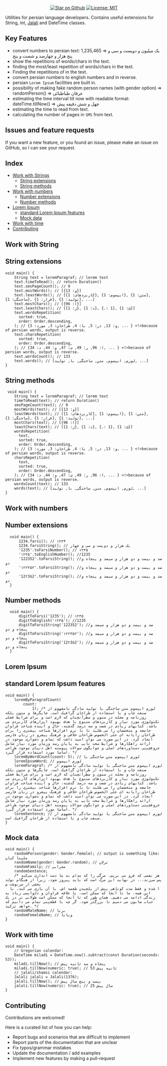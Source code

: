 <p align="center">
<a href="https://github.com/abbashosseini76/persian_needs"><img src="https://img.shields.io/github/stars/abbashosseini76/persian_needs.svg?style=flat&logo=github&colorB=deeppink&label=stars" alt="Star on Github"></a>
<a href="https://opensource.org/licenses/MIT"><img src="https://img.shields.io/badge/license-MIT-purple.svg" alt="License: MIT"></a>

Utilities for persian language developers. Contains useful extensions for String, int, [Jalali](https://pub.dev/packages/shamsi_date) and DateTime classes.


## Key Features 

* convert numbers to persian text: 1,235,465 => یک میلیون و دویست و سی و پنج هزار و چهارصد و شصت و پنج
* show the repetitions of words/chars in the text. 
* finding the most/least repetition of words/chars in the text.
* Finding the repetitions of  in the text.
* convert persian numbers to english numbers and in reverse.
* persian `Lorem Ipsum` facilities are built in.
* possibility of making fake random person names (with gender option) => randomPerson() => عرفان طباطبائی
* estimating the time interval till now with readable format: dateTime.tillNow() => چهل و شش دقیقه پیش
* estimating the time to read from text.
* calculating the number of pages in `SMS` from text.

## Issues and feature requests


If you want a new feature, or you found an issue, please make an issue on GitHub, so I can see your request.

## Index
- [Work with Strings](#work-with-string)
  - [String extensions](#string-extensions)
  - [String methods](#string-methods)
- [Work with numbers](#work-with-numbers)
   - [Number extensions](#number-extensions)
   - [Number methods](#number-methods)
- [Lorem Ipsum](#lorem-ipsum)
  - [standard Lorem Ipsum features](#standard-lorem-ipsum-features)
  - [Mock data](#mock-data)
- [Work with time](#work-with-time)
- [Contributing](#contributing)

## Work with String
## String extensions
```
void main() {
    String text = loremParagraf; // lorem text
    text.timeToRead(); // return Duration()
    text.smsPageCount(); // 9
    text.mostWords(); // [{و: 13}]
    text.leastWords(); // [{کاربردهای: 1}, {ایپسوم: 1}, {متن: 1}, {ساختگی: 1}, {قرار: 1}, {تولید: 1}, ...]
    text.mostChars(); // [{ا: 96}]
    text.leastChars(); // [{ژ: 1}, {ذ: 1}, {،: 1}, {ئ: 1}]
    text.wordsRepetition(
      sorted: true,
      order: Order.descending,
    ); // {و: 13, در: 5, با: 4, طراحان: 3, مورد: 3, ... } <!>because of persian words, output is reverse.
    text.charsRepetition(
      sorted: true,
      order: Order.descending,
    ); // {ا: 96, ر: 49, ی: 47, و: 44, د: 34, ... } <!>because of persian words, output is reverse.
    text.wordsCount(); // 133
    text.words(); // [لورم, ایپسوم, متن, ساختگی, با, تولید, ...]
}
```
## String methods
```
 void main() {
    String text = loremParagraf; // lorem text
    timeToRead(text); // return Duration()
    smsPageCount(text); // 9
    mostWords(text); // [{و: 13}]
    leastWords(text); // [{کاربردهای: 1}, {ایپسوم: 1}, {متن: 1}, {ساختگی: 1}, {قرار: 1}, {تولید: 1}, ...]
    mostChars(text); // [{ا: 96}]
    leastChars(text); // [{ژ: 1}, {ذ: 1}, {،: 1}, {ئ: 1}]
    wordsRepetition(
      text,
      sorted: true,
      order: Order.descending,
    ); // {و: 13, در: 5, با: 4, طراحان: 3, مورد: 3, ... } <!>because of persian words, output is reverse.
    charsRepetition(
      text,
      sorted: true,
      order: Order.descending,
    ); // {ا: 96, ر: 49, ی: 47, و: 44, د: 34, ... } <!>because of persian words, output is reverse.
    wordsCount(text); // 133
    words(text); // [لورم, ایپسوم, متن, ساختگی, با, تولید, ...]
}
```  
## Work with numbers
## Number extensions  
```
  void main() {
      1234.farsi(); // ١۲۳۴
      1234.farsiString(); // یک هزار و دویست و سی و چهار
      '1235'.toFarsiNumber(); // ١۲۳۵
      '١۲۳۵'.toEnglishNumber(); //1235
      '122352'.toFarsiString(); //صد و بیست و دو هزار و سیصد و پنجاه و دو
      '١۲۲۳۵۲'.toFarsiString(); //صد و بیست و دو هزار و سیصد و پنجاه و دو
      '12۲3۵2'.toFarsiString(); //صد و بیست و دو هزار و سیصد و پنجاه و دو
  }
```
## Number methods
```
  void main() {
      digitToFarsi('1235'); // ١۲۳۵
      digitToEnglish('١۲۳۵'); //1235
      digitToFarsiString('122352'); //صد و بیست و دو هزار و سیصد و پنجاه و دو
      digitToFarsiString('١۲۲۳۵۲'); //صد و بیست و دو هزار و سیصد و پنجاه و دو
      digitToFarsiString('12۲3۵2'); //صد و بیست و دو هزار و سیصد و پنجاه و دو
  }
```  
## Lorem Ipsum
## standard Lorem Ipsum features
```
void main() {
    loremByParagrafCount(
        count:
            1); /* لورم ایپسوم متن ساختگی با تولید سادگی نامفهوم از صنعت چاپ و با استفاده از طراحان گرافیک است. چاپگرها و متون بلکه روزنامه و مجله در ستون و سطرآنچنان که لازم است و برای شرایط فعلی تکنولوژی مورد نیاز و کاربردهای متنوع با هدف بهبود ابزارهای کاربردی می باشد. کتابهای زیادی در شصت و سه درصد گذشته، حال و آینده شناخت فراوان جامعه و متخصصان را می طلبد تا با نرم افزارها شناخت بیشتری را برای طراحان رایانه ای علی الخصوص طراحان خلاقی و فرهنگ پیشرو در زبان فارسی ایجاد کرد. در این صورت می توان امید داشت که تمام و دشواری موجود در ارائه راهکارها و شرایط سخت تایپ به پایان رسد وزمان مورد نیاز شامل حروفچینی دستاوردهای اصلی و جوابگوی سوالات پیوسته اهل دنیای موجود طراحی اساسا مورد استفاده قرار گیرد. */
    loremByWordCount(count: 5); // لورم ایپسوم متن ساختگی با
    loremIpsumWord; // لورم ایپسوم
    loremParagraf; /* لورم ایپسوم متن ساختگی با تولید سادگی نامفهوم از صنعت چاپ و با استفاده از طراحان گرافیک است. چاپگرها و متون بلکه روزنامه و مجله در ستون و سطرآنچنان که لازم است و برای شرایط فعلی تکنولوژی مورد نیاز و کاربردهای متنوع با هدف بهبود ابزارهای کاربردی می باشد. کتابهای زیادی در شصت و سه درصد گذشته، حال و آینده شناخت فراوان جامعه و متخصصان را می طلبد تا با نرم افزارها شناخت بیشتری را برای طراحان رایانه ای علی الخصوص طراحان خلاقی و فرهنگ پیشرو در زبان فارسی ایجاد کرد. در این صورت می توان امید داشت که تمام و دشواری موجود در ارائه راهکارها و شرایط سخت تایپ به پایان رسد وزمان مورد نیاز شامل حروفچینی دستاوردهای اصلی و جوابگوی سوالات پیوسته اهل دنیای موجود طراحی اساسا مورد استفاده قرار گیرد. */
    loremSentence; // لورم ایپسوم متن ساختگی با تولید سادگی نامفهوم از صنعت چاپ و با استفاده از طراحان گرافیک است.
}  
```   
## Mock data
```
void main() {
    randomPerson(gender: Gender.female); // output is something like: ملینا کیان
    randomName(gender: Gender.random); // ترلان
    randomFamily; // محرابی
    randomSentence;
    /* هر نفسی که فرو می‌ بریم، مرگی را که مدام به ما دست‌ اندازی می‌کند پس می‌زند... در نهایت این مرگ است که باید پیروز شود، زیرا از هنگام تولد بخشی از سرنوشت م
  ا شده و فقط مدت کوتاهی پیش از بلعیدن طعمه اش، با آن بازی می کند. با این همه، ما تا آنجا که ممکن است، با علاقه فراوان و دلواپسی زیاد به زندگی ادامه می دهیم، همان‌ طور که تا آنجا که ممکن است طولانی‌ تر در یک حباب صابون می‌ دمیم تا بزرگتر شود، گر چه با قطعیتی تمام می‌ دانیم که خواهد ترکید. */
    randomMaleName; // برنا
    randomFemaleName; // ویانا
}
```  
## Work with time
```
void main() {
    // Gregorian calendar:
    DateTime miladi = DateTime.now().subtract(const Duration(seconds: 53));
    miladi.tillNow(); // پنجاه و سه ثانیه پیش
    miladi.tillNow(numeric: true); // 53 ثانیه پیش
    // jalali/shamsi calendar:
    Jalali jalali = Jalali(1376);
    jalali.tillNow(); // بیست و پنج سال پیش
    jalali.tillNow(numeric: true); // 25 سال پیش
}

```  

## Contributing
Contributions are welcomed!

Here is a curated list of how you can help:

* Report bugs and scenarios that are difficult to implement
* Report parts of the documentation that are unclear
* Fix typos/grammar mistakes
* Update the documentation / add examples
* Implement new features by making a pull-request
